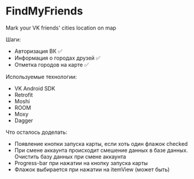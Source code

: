 # FindMyFriends
Mark your VK friends' cities location on map

Шаги:
* Авторизация ВК :white_check_mark:
* Информация о городах друзей :white_check_mark:
* Отметка городов на карте :white_check_mark:

Используемые технологии:
* VK Android SDK
* Retrofit
* Moshi
* ROOM
* Moxy
* Dagger

Что осталось доделать:
* Появление кнопки запуска карты, если хоть один флажок checked
* При смене аккаунта происходит смешение данных в базе данных. Очистить базу данных при смене аккаунта
* Progress-bar при нажатии на кнопку запуска карты
* Флажок выбирается при нажатии на itemView (может быть)
